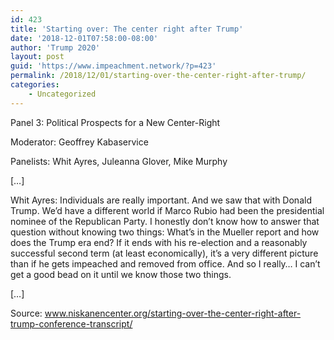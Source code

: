 ```yaml
---
id: 423
title: 'Starting over: The center right after Trump'
date: '2018-12-01T07:58:00-08:00'
author: 'Trump 2020'
layout: post
guid: 'https://www.impeachment.network/?p=423'
permalink: /2018/12/01/starting-over-the-center-right-after-trump/
categories:
    - Uncategorized
---
```


Panel 3: Political Prospects for a New Center-Right

Moderator: Geoffrey Kabaservice

Panelists: Whit Ayres, Juleanna Glover, Mike Murphy

\[…\]

Whit Ayres: Individuals are really important. And we saw that with Donald Trump. We’d have a different world if Marco Rubio had been the presidential nominee of the Republican Party. I honestly don’t know how to answer that question without knowing two things: What’s in the Mueller report and how does the Trump era end? If it ends with his re-election and a reasonably successful second term (at least economically), it’s a very different picture than if he gets impeached and removed from office. And so I really… I can’t get a good bead on it until we know those two things.

\[…\]

Source: www.niskanencenter.org/starting-over-the-center-right-after-trump-conference-transcript/